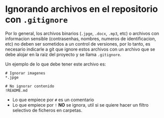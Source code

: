 # Ignorando archivos en el repositorio con `.gitignore`

Por lo general, los archivos binarios (`.jpge`, `.docx`, `.mp3`, etc) o archivos con informacion sensible (contrasenhas, nombres, numeros de identificacion, etc) no deben ser sometidos a un control de versiones, por lo tanto, es necesario indicarle a git que ignore estos archivos con un archivo que se debe alojar en la raiz del proyecto y se llama `.gitignore`.

Un ejemplo de lo que debe tener este archivo es:

```
# Ignorar imagenes
*.jpge

# No ignorar contenido
!README.md
```

* Lo que empiece por `#` es un comentario
* Lo que empiece por `!` __NO__ se ignora, util si se quiere hacer un filtro selectivo de ficheros en carpetas.